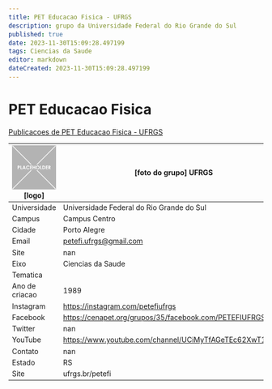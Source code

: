 ```yaml
---
title: PET Educacao Fisica - UFRGS
description: grupo da Universidade Federal do Rio Grande do Sul
published: true
date: 2023-11-30T15:09:28.497199
tags: Ciencias da Saude
editor: markdown
dateCreated: 2023-11-30T15:09:28.497199
---
```


# PET Educacao Fisica

[Publicacoes de PET Educacao Fisica - UFRGS](/atividade/32PETEducacaoFisicaUFRGS/feed.md)

| ![placeholder.png](/placeholder.png) [logo] | [foto do grupo] UFRGS         |
| ------------------------------------------- | ------------------------------------------------- |
| Universidade                                | Universidade Federal do Rio Grande do Sul      |
| Campus                                      | Campus Centro            |
| Cidade                                      | Porto Alegre             |
| Email                                       | petefi.ufrgs@gmail.com             |
| Site                                        | nan              |
| Eixo                                        | Ciencias da Saude              |
| Tematica                                    |           |
| Ano de criacao                              | 1989        |
| Instagram                                   | https://instagram.com/petefiufrgs         |
| Facebook                                    | https://cenapet.org/grupos/35/facebook.com/PETEFIUFRGS          |
| Twitter                                     | nan           |
| YouTube                                     | https://www.youtube.com/channel/UCiMyTfAGeTEc62XwT1IFRtQ           |
| Contato                                     | nan         |
| Estado                                      |  RS            |
| Site                                        | ufrgs.br/petefi |
